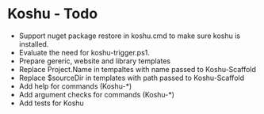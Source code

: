 # Koshu - Todo

* Support nuget package restore in koshu.cmd to make sure koshu is installed.
* Evaluate the need for koshu-trigger.ps1.
* Prepare gereric, website and library templates
* Replace Project.Name in tempaltes with name passed to Koshu-Scaffold
* Replace $sourceDir in templates with path passed to Koshu-Scaffold
* Add help for commands (Koshu-*)
* Add argument checks for commands (Koshu-*)
* Add tests for Koshu